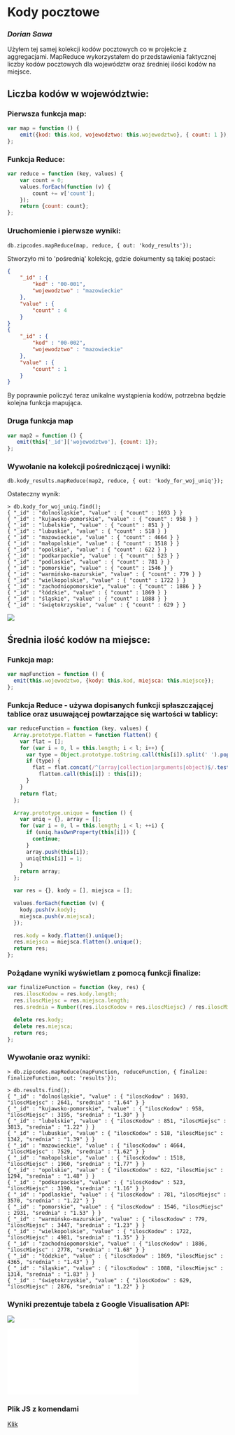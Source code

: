 # Kody pocztowe

### *Dorian Sawa*

Użyłem tej samej kolekcji kodów pocztowych co w projekcie z aggregacjami.
MapReduce wykorzystałem do przedstawienia faktycznej liczby kodów pocztowych dla województw oraz
średniej ilości kodów na miejsce.

## Liczba kodów w województwie:

### Pierwsza funkcja map:

```javascript
var map = function () {
    emit({kod: this.kod, wojewodztwo: this.wojewodztwo}, { count: 1 });
};
```

### Funkcja Reduce:

```javascript
var reduce = function (key, values) {
    var count = 0;
    values.forEach(function (v) {
        count += v['count'];
    });
    return {count: count};
};
```

### Uruchomienie i pierwsze wyniki:
```
db.zipcodes.mapReduce(map, reduce, { out: 'kody_results'});
```

Stworzyło mi to 'pośrednią' kolekcję, gdzie dokumenty są takiej postaci:
```json
{
	"_id" : {
		"kod" : "00-001",
		"wojewodztwo" : "mazowieckie"
	},
	"value" : {
		"count" : 4
	}
}
{
	"_id" : {
		"kod" : "00-002",
		"wojewodztwo" : "mazowieckie"
	},
	"value" : {
		"count" : 1
	}
}
```

By poprawnie policzyć teraz unikalne wystąpienia kodów, potrzebna będzie kolejna funkcja mapująca.

### Druga funkcja map
```javascript
var map2 = function () {
   emit(this['_id']['wojewodztwo'], {count: 1});
};
```

### Wywołanie na kolekcji pośredniczącej i wyniki:

```
db.kody_results.mapReduce(map2, reduce, { out: 'kody_for_woj_uniq'});
```

Ostateczny wynik:
```
> db.kody_for_woj_uniq.find();
{ "_id" : "dolnośląskie", "value" : { "count" : 1693 } }
{ "_id" : "kujawsko-pomorskie", "value" : { "count" : 958 } }
{ "_id" : "lubelskie", "value" : { "count" : 851 } }
{ "_id" : "lubuskie", "value" : { "count" : 518 } }
{ "_id" : "mazowieckie", "value" : { "count" : 4664 } }
{ "_id" : "małopolskie", "value" : { "count" : 1518 } }
{ "_id" : "opolskie", "value" : { "count" : 622 } }
{ "_id" : "podkarpackie", "value" : { "count" : 523 } }
{ "_id" : "podlaskie", "value" : { "count" : 781 } }
{ "_id" : "pomorskie", "value" : { "count" : 1546 } }
{ "_id" : "warmińsko-mazurskie", "value" : { "count" : 779 } }
{ "_id" : "wielkopolskie", "value" : { "count" : 1722 } }
{ "_id" : "zachodniopomorskie", "value" : { "count" : 1886 } }
{ "_id" : "łódzkie", "value" : { "count" : 1869 } }
{ "_id" : "śląskie", "value" : { "count" : 1088 } }
{ "_id" : "świętokrzyskie", "value" : { "count" : 629 } }
```
![](../images/dsawa/dsawa_diagram.png)

## Średnia ilość kodów na miejsce:

### Funkcja map:

```javascript
var mapFunction = function () {
  emit(this.wojewodztwo, {kody: this.kod, miejsca: this.miejsce});
};
```

### Funkcja Reduce - używa dopisanych funkcji spłaszczającej tablice oraz usuwającej powtarzające się wartości w tablicy:

```javascript
var reduceFunction = function (key, values) {
  Array.prototype.flatten = function flatten() {
    var flat = [];
    for (var i = 0, l = this.length; i < l; i++) {
      var type = Object.prototype.toString.call(this[i]).split(' ').pop().split(']').shift().toLowerCase();
      if (type) {
        flat = flat.concat(/^(array|collection|arguments|object)$/.test(type) ?
          flatten.call(this[i]) : this[i]);
      }
    }
    return flat;
  };

  Array.prototype.unique = function () {
    var uniq = {}, array = [];
    for (var i = 0, l = this.length; i < l; ++i) {
      if (uniq.hasOwnProperty(this[i])) {
        continue;
      }
      array.push(this[i]);
      uniq[this[i]] = 1;
    }
    return array;
  };

  var res = {}, kody = [], miejsca = [];

  values.forEach(function (v) {
    kody.push(v.kody);
    miejsca.push(v.miejsca);
  });

  res.kody = kody.flatten().unique();
  res.miejsca = miejsca.flatten().unique();
  return res;
};
```

### Pożądane wyniki wyświetlam z pomocą funkcji finalize:
```javascript
var finalizeFunction = function (key, res) {
  res.iloscKodow = res.kody.length;
  res.iloscMiejsc = res.miejsca.length;
  res.srednia = Number((res.iloscKodow + res.iloscMiejsc) / res.iloscMiejsc).toFixed(2);

  delete res.kody;
  delete res.miejsca;
  return res;
};
```

### Wywołanie oraz wyniki:
```
> db.zipcodes.mapReduce(mapFunction, reduceFunction, { finalize: finalizeFunction, out: 'results'});
```

```
> db.results.find();
{ "_id" : "dolnośląskie", "value" : { "iloscKodow" : 1693, "iloscMiejsc" : 2641, "srednia" : "1.64" } }
{ "_id" : "kujawsko-pomorskie", "value" : { "iloscKodow" : 958, "iloscMiejsc" : 3195, "srednia" : "1.30" } }
{ "_id" : "lubelskie", "value" : { "iloscKodow" : 851, "iloscMiejsc" : 3813, "srednia" : "1.22" } }
{ "_id" : "lubuskie", "value" : { "iloscKodow" : 518, "iloscMiejsc" : 1342, "srednia" : "1.39" } }
{ "_id" : "mazowieckie", "value" : { "iloscKodow" : 4664, "iloscMiejsc" : 7529, "srednia" : "1.62" } }
{ "_id" : "małopolskie", "value" : { "iloscKodow" : 1518, "iloscMiejsc" : 1960, "srednia" : "1.77" } }
{ "_id" : "opolskie", "value" : { "iloscKodow" : 622, "iloscMiejsc" : 1294, "srednia" : "1.48" } }
{ "_id" : "podkarpackie", "value" : { "iloscKodow" : 523, "iloscMiejsc" : 3190, "srednia" : "1.16" } }
{ "_id" : "podlaskie", "value" : { "iloscKodow" : 781, "iloscMiejsc" : 3570, "srednia" : "1.22" } }
{ "_id" : "pomorskie", "value" : { "iloscKodow" : 1546, "iloscMiejsc" : 2931, "srednia" : "1.53" } }
{ "_id" : "warmińsko-mazurskie", "value" : { "iloscKodow" : 779, "iloscMiejsc" : 3447, "srednia" : "1.23" } }
{ "_id" : "wielkopolskie", "value" : { "iloscKodow" : 1722, "iloscMiejsc" : 4981, "srednia" : "1.35" } }
{ "_id" : "zachodniopomorskie", "value" : { "iloscKodow" : 1886, "iloscMiejsc" : 2778, "srednia" : "1.68" } }
{ "_id" : "łódzkie", "value" : { "iloscKodow" : 1869, "iloscMiejsc" : 4365, "srednia" : "1.43" } }
{ "_id" : "śląskie", "value" : { "iloscKodow" : 1088, "iloscMiejsc" : 1314, "srednia" : "1.83" } }
{ "_id" : "świętokrzyskie", "value" : { "iloscKodow" : 629, "iloscMiejsc" : 2876, "srednia" : "1.22" } }
```

### Wyniki prezentuje tabela z Google Visualisation API:
![](../images/dsawa/dsawa_tabelka.png)

![Plik z tabelą](/scripts/dsawa/tabelka.html)

### Plik JS z komendami
[Klik](/scripts/dsawa/mapreduce_dsawa.js)
